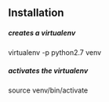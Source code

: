 ## Installation

##### creates a virtualenv
virtualenv -p python2.7 venv

##### activates the virtualenv
source venv/bin/activate
